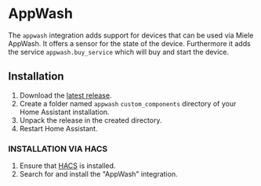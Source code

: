 # AppWash
The `appwash` integration adds support for devices that can be used via Miele AppWash.
It offers a sensor for the state of the device.
Furthermore it adds the service `appwash.buy_service` which will buy and start the device.

## Installation

1. Download the
   [latest release](https://github.com/fapfaff/homeassistant-appwash/releases/latest).
2. Create a folder named `appwash` `custom_components` directory of your Home Assistant
   installation.
3. Unpack the release in the created directory.
4. Restart Home Assistant.

### INSTALLATION VIA HACS
1. Ensure that [HACS](https://custom-components.github.io/hacs/) is installed.
2. Search for and install the "AppWash" integration.
